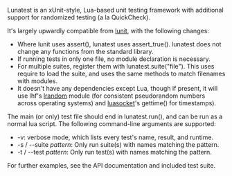 Lunatest is an xUnit-style, Lua-based unit testing framework with
additional support for randomized testing (a la QuickCheck).

It's largely upwardly compatible from [lunit][], with the following changes:

* Where lunit uses assert(), lunatest uses assert_true(). lunatest does
  not change any functions from the standard library.
* If running tests in only one file, no module declaration is necessary.
* For multiple suites, register them with lunatest.suite("file").
  This uses require to load the suite, and uses the same methods to
  match filenames with modules.
* It doesn't have any dependencies except Lua, though if present, it
  will use lhf's [lrandom][] module (for consistent pseudorandom numbers
  across operating systems) and [luasocket][]'s gettime() for timestamps).

The main (or only) test file should end in lunatest.run(), and can be
run as a normal lua script. The following command-line arguments are
supported:

* -v: verbose mode, which lists every test's name, result, and runtime.
* -s / --suite *pattern*: Only run suite(s) with names matching the pattern.
* -t / --test *pattern*: Only run test(s) with names matching the pattern.

[lunit]: http://www.nessie.de/mroth/lunit/
[lrandom]: http://www.tecgraf.puc-rio.br/~lhf/ftp/lua/#lrandom
[luasocket]: http://luaforge.net/projects/luasocket/

For further examples, see the API documentation and included test suite.
